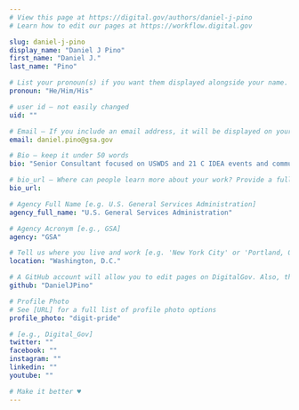 ```yaml
---
# View this page at https://digital.gov/authors/daniel-j-pino
# Learn how to edit our pages at https://workflow.digital.gov

slug: daniel-j-pino
display_name: "Daniel J Pino"
first_name: "Daniel J."
last_name: "Pino"

# List your pronoun(s) if you want them displayed alongside your name. If blank, we'll use just your name. Learn more http://mypronouns.org
pronoun: "He/Him/His"

# user id — not easily changed
uid: ""

# Email — If you include an email address, it will be displayed on your profile page
email: daniel.pino@gsa.gov

# Bio — keep it under 50 words
bio: "Senior Consultant focused on USWDS and 21 C IDEA events and communications initiatives."

# bio_url — Where can people learn more about your work? Provide a full URL [e.g. 'https://www.example.gov/']
bio_url: 

# Agency Full Name [e.g. U.S. General Services Administration]
agency_full_name: "U.S. General Services Administration"

# Agency Acronym [e.g., GSA]
agency: "GSA"

# Tell us where you live and work [e.g. 'New York City' or 'Portland, OR']
location: "Washington, D.C."

# A GitHub account will allow you to edit pages on DigitalGov. Also, the image used in your GitHub account can be used to populate your digital.gov profile photo. Learn more about getting a Github account at [URL]
github: "DanielJPino"

# Profile Photo
# See [URL] for a full list of profile photo options
profile_photo: "digit-pride"

# [e.g., Digital_Gov]
twitter: ""
facebook: ""
instagram: ""
linkedin: ""
youtube: ""

# Make it better ♥
---
```

